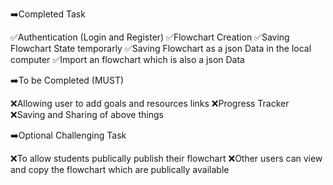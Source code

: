 ➡️Completed Task 

✅Authentication (Login and Register)
✅Flowchart Creation
✅Saving Flowchart State temporarly
✅Saving Flowchart as a json Data in the local computer
✅Import an flowchart which is also a json Data


➡️To be Completed (MUST)

❌Allowing user to add goals and resources links
❌Progress Tracker
❌Saving and Sharing of above things


➡️Optional Challenging Task

❌To allow students publically publish their flowchart 
❌Other users can view and copy the flowchart which are publically available
